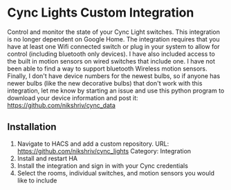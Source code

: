 Cync Lights Custom Integration
============
Control and monitor the state of your Cync Light switches. This integration is no longer dependent on Google Home. The integration requires that you have at least one Wifi connected switch or plug in your system to allow for control (including bluetooth only devices). I have also included access to the built in motion sensors on wired switches that include one. I have not been able to find a way to support bluetooth Wireless motion sensors. Finally, I don't have device numbers for the newest bulbs, so if anyone has newer bulbs (like the new decorative bulbs) that don't work with this integration, let me know by starting an issue and use this python program to download your device information and post it:  https://github.com/nikshriv/cync_data 

## Installation
1. Navigate to HACS and add a custom repository. 
   URL: https://github.com/nikshriv/cync_lights 
   Category: Integration
2. Install and restart HA
3. Install the integration and sign in with your Cync credentials
4. Select the rooms, individual switches, and motion sensors you would like to include
